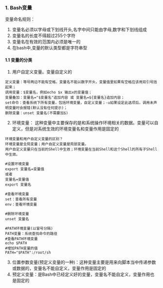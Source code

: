 ### 1. Bash变量
变量命名规则：

1. 变量名必须以字母或下划线开头,名字中间只能由字母,数字和下划线组成
2. 变量名的长度不得超过255个字符
3. 变量名在有效的范围内必须是唯一的
4. 在bash中,变量的默认类型都是字符串型

#### 1.1 变量的分类
1. 用户自定义变量。变量自定义的

```
定义变量：等号两边不能有空格，变量名不能以数字开头，变量值里如果有空格应该用双引号括起来；
调用变量：$变量名，例如echo $x 输出x的变量值；
变量叠加：变量名="$变量名"追加内容 或 变量名=${变量名}追加内容；
set命令：查看系统下所有变量，包括环境变量，自定义变量；-u如果设定此选项后，调用未声明变量时会报错(默认没有任何提示)；
删除变量：unset 变量名(不需要加$)
```
2. 环境变量： 这种变量中主要保存的是和系统操作环境相关的数据。变量可以自定义，但是对系统生效的环境变量名和变量作用是固定的

```
环境变量和用户自定义变量的区别？
环境变量是全局变量；用户自定义变量是局部变量。
用户自定义变量只在当前的Shell中生效；环境变量在当前Shell和这个Shell的所有子Shell中生效。

#设置环境变量
export 变量名=变量值
或者
变量名=变量值
export 变量名

#查看环境变量
set：查看所有变量
env：查看环境变量

#删除环境变量
unset 变量名

#PATH环境变量(以冒号分隔)
PATH变量：系统查找命令的路径
#查看PATH环境变量
echo $PATH
#增加PATH变量的值
PATH="$PATH":/root/sh
```
3. 位置参数变量(预定义变量的一种)：这种变量主要是用来向脚本当中传递参数或数据的，变量名不能自定义，变量作用是固定的
4. 预定义变量：是Bash中已经定义好的变量，变量名不能自定义，变量作用也是固定的 